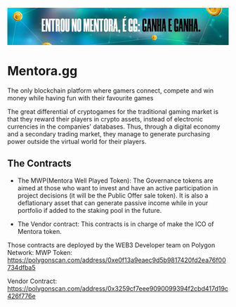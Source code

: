 ![!MentoraGG](./mentoragg.jpeg)

# Mentora.gg

The only blockchain platform where gamers connect, compete and win money while having fun with their favourite games

The great differential of cryptogames for the traditional gaming market is
that they reward their players in crypto assets, instead of electronic
currencies in the companies' databases. Thus, through a digital economy
and a secondary trading market, they manage to generate purchasing
power outside the virtual world for their players.

## The Contracts

- The MWP(Mentora Well Played Token): The Governance tokens are aimed at those who want to invest and have an
  active participation in project decisions (it will be the Public Offer sale
  token). It is also a deflationary asset that can generate passive income
  while in your portfolio if added to the staking pool in the future.

- The Vendor contract: This contracts is in charge of make the ICO of Mentora token.

Those contracts are deployed by the WEB3 Developer team on Polygon Network:
MWP Token: https://polygonscan.com/address/0xe0f13a9eaec9d5b9817420fd2ea76f00734dfba5

Vendor Contract: https://polygonscan.com/address/0x3259cf7eee9090099394f2cbd417d19c426f776e
